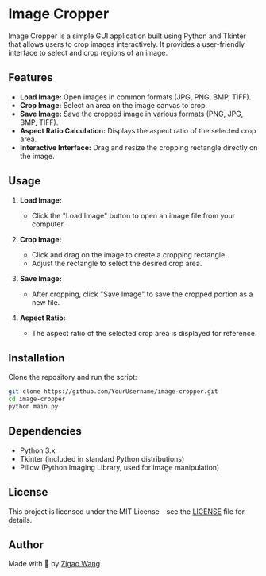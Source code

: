 # Image Cropper

Image Cropper is a simple GUI application built using Python and Tkinter that allows users to crop images interactively. It provides a user-friendly interface to select and crop regions of an image.

## Features

- **Load Image:** Open images in common formats (JPG, PNG, BMP, TIFF).
- **Crop Image:** Select an area on the image canvas to crop.
- **Save Image:** Save the cropped image in various formats (PNG, JPG, BMP, TIFF).
- **Aspect Ratio Calculation:** Displays the aspect ratio of the selected crop area.
- **Interactive Interface:** Drag and resize the cropping rectangle directly on the image.

## Usage

1. **Load Image:**
   - Click the "Load Image" button to open an image file from your computer.

2. **Crop Image:**
   - Click and drag on the image to create a cropping rectangle.
   - Adjust the rectangle to select the desired crop area.

3. **Save Image:**
   - After cropping, click "Save Image" to save the cropped portion as a new file.

4. **Aspect Ratio:**
   - The aspect ratio of the selected crop area is displayed for reference.

## Installation

Clone the repository and run the script:

```bash
git clone https://github.com/YourUsername/image-cropper.git
cd image-cropper
python main.py
```

## Dependencies

- Python 3.x
- Tkinter (included in standard Python distributions)
- Pillow (Python Imaging Library, used for image manipulation)

## License

This project is licensed under the MIT License - see the [LICENSE](LICENSE) file for details.

## Author

Made with 💜 by [Zigao Wang](https://zigao.wang)